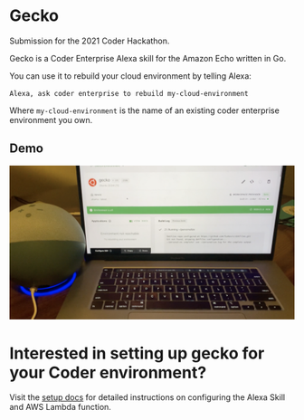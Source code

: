 # Gecko

Submission for the 2021 Coder Hackathon.

Gecko is a Coder Enterprise Alexa skill for the Amazon Echo written in Go.

You can use it to rebuild your cloud environment by telling Alexa:

    Alexa, ask coder enterprise to rebuild my-cloud-environment

Where `my-cloud-environment` is the name of an existing coder enterprise environment you own.

## Demo

[![gecko_demo](thumbnail.png)](https://youtu.be/_12z4Mi8ajs)

# Interested in setting up gecko for your Coder environment?

Visit the [setup docs](https://github.com/fuskovic/gecko/blob/master/docs/setup.md) for detailed instructions on configuring the Alexa Skill and AWS Lambda function.